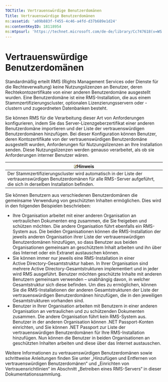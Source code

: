```yaml
---
TOCTitle: Vertrauenswürdige Benutzerdomänen
Title: Vertrauenswürdige Benutzerdomänen
ms:assetid: 'a09b883f-f455-4c46-a4fd-d37b689e1d24'
ms:contentKeyID: 18118954
ms:mtpsurl: 'https://technet.microsoft.com/de-de/library/Cc747618(v=WS.10)'
---
```


Vertrauenswürdige Benutzerdomänen
=================================

Standardmäßig erteilt RMS (Rights Management Services oder Dienste für die Rechteverwaltung) keine Nutzungslizenzen an Benutzer, deren Rechtekontozertifikate von einer anderen Benutzerdomäne ausgestellt wurden. Eine Benutzerdomäne ist eine RMS-Installation, die aus einem Stammzertifizierungscluster, optionalen Lizenzierungsservern oder -clustern und zugeordneten Datenbanken besteht.

Sie können RMS für die Verarbeitung dieser Art von Anforderungen konfigurieren, indem Sie das Server-Lizenzgeberzertifikat einer anderen Benutzerdomäne importieren und der Liste der vertrauenswürdigen Benutzerdomänen hinzufügen. Bei dieser Konfiguration können Benutzer, deren Kontozertifikate von der vertrauenswürdigen Benutzerdomäne ausgestellt wurden, Anforderungen für Nutzungslizenzen an Ihre Installation senden. Diese Nutzungslizenzen werden genauso verarbeitet, als ob sie Anforderungen interner Benutzer wären.

| ![](images/Cc747618.note(WS.10).gif)Hinweis                                                                                                          |
|-----------------------------------------------------------------------------------------------------------------------------------------------------------------------------------|
| Der Stammzertifizierungscluster wird automatisch in der Liste der vertrauenswürdigen Benutzerdomänen für alle RMS-Server aufgeführt, die sich in derselben Installation befinden. |

Sie können Benutzern aus verschiedenen Benutzerdomänen die gemeinsame Verwendung von geschützten Inhalten ermöglichen. Dies wird in den folgenden Beispielen beschrieben:

-   Ihre Organisation arbeitet mit einer anderen Organisation an vertraulichen Dokumenten eng zusammen, die Sie freigeben und schützen möchten. Die andere Organisation führt ebenfalls ein RMS-System aus. Die beiden Organisationen können die RMS-Installation der jeweils anderen Organisation ihrer Liste der vertrauenswürdigen Benutzerdomänen hinzufügen, so dass Benutzer aus beiden Organisationen gemeinsam an geschütztem Inhalt arbeiten und ihn über das Internet oder ein Extranet austauschen können.
-   Sie können immer nur jeweils eine RMS-Installation in einer Active Directory-Gesamtstruktur haben. In Ihrer Organisation sind mehrere Active Directory-Gesamtstrukturen implementiert und in jeder wird RMS ausgeführt. Benutzer möchten geschützte Inhalte mit anderen Benutzern gemeinsam verwenden – unabhängig davon, in welcher Gesamtstruktur sich diese befinden. Um dies zu ermöglichen, können Sie die RMS-Installationen der anderen Gesamtstrukturen der Liste der vertrauenswürdigen Benutzerdomänen hinzufügen, die in den jeweiligen Gesamtstrukturen vorhanden sind.
-   Benutzer in Ihrer Organisation arbeiten mit Benutzern in einer anderen Organisation an vertraulichen und zu schützenden Dokumenten zusammen. Die andere Organisation führt kein RMS-System aus. Benutzer in der anderen Organisation können .NET Passport-Konten einrichten, und Sie können .NET Passport zur Liste der vertrauenswürdigen Benutzerdomänen für Ihre RMS-Installation hinzufügen. Nun können die Benutzer in beiden Organisationen an geschützten Inhalten arbeiten und diese über das Internet austauschen.

Weitere Informationen zu vertrauenswürdigen Benutzerdomänen sowie schrittweise Anleitungen finden Sie unter „Hinzufügen und Entfernen von vertrauenswürdigen Benutzerdomänen“ und „Einrichten von Vertrauensrichtlinien“ im Abschnitt „Betreiben eines RMS-Servers“ in dieser Dokumentationssammlung.